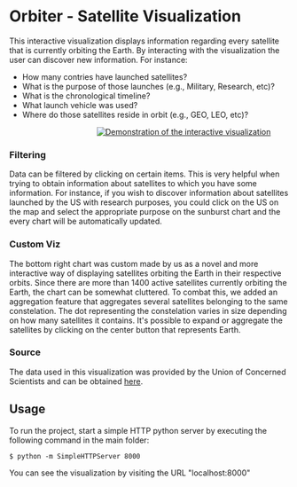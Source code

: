 # Orbiter - Satellite Visualization

This interactive visualization displays information regarding every satellite that is currently orbiting the Earth.
By interacting with the visualization the user can discover new information. For instance:
  - How many contries have launched satellites?
  - What is the purpose of those launches (e.g., Military, Research, etc)?
  - What is the chronological timeline?
  - What launch vehicle was used?
  - Where do those satellites reside in orbit (e.g., GEO, LEO, etc)?
  
 &nbsp;&nbsp;&nbsp;&nbsp;&nbsp;&nbsp;&nbsp;&nbsp;&nbsp;&nbsp;&nbsp;&nbsp;&nbsp;&nbsp;&nbsp;&nbsp;&nbsp;&nbsp;&nbsp;&nbsp;&nbsp;&nbsp;&nbsp;&nbsp;&nbsp;&nbsp;&nbsp;&nbsp;&nbsp;&nbsp;&nbsp;&nbsp;&nbsp;&nbsp;&nbsp;&nbsp;&nbsp;&nbsp;&nbsp;
 [![Demonstration of the interactive visualization](http://img.youtube.com/vi/Rph3yy-zpHw/0.jpg)](https://youtu.be/Rph3yy-zpHw)
 
### Filtering
Data can be filtered by clicking on certain items. This is very helpful when trying to obtain information about satellites to which you have some information. For instance, if you wish to discover information about satellites launched by the US with research purposes, you could click on the US on the map and select the appropriate purpose on the sunburst chart and the every chart will be automatically updated.

### Custom Viz
The bottom right chart was custom made by us as a novel and more interactive way of displaying satellites orbiting the Earth in their respective orbits. Since there are more than 1400 active satellites currently orbiting the Earth, the chart can be somewhat cluttered. To combat this, we added an aggregation feature that aggregates several satellites belonging to the same constelation. The dot representing the constelation varies in size depending on how many satellites it contains. It's possible to expand or aggregate the satellites by clicking on the center button that represents Earth. 

### Source
The data used in this visualization was provided by the Union of Concerned Scientists and can be obtained [here](http://www.ucsusa.org/nuclear-weapons/space-weapons/satellite-database#.WJDG8-k8yps).
## Usage
To run the project, start a simple HTTP python server by executing the following command in the main folder:

`$ python -m SimpleHTTPServer 8000`

You can see the visualization by visiting the URL "localhost:8000"


